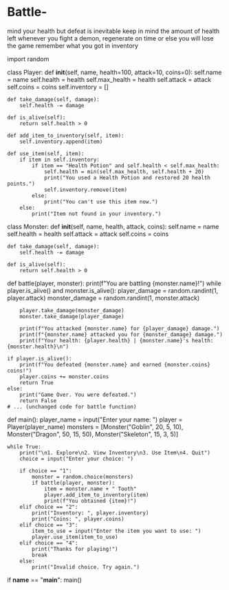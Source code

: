 # Battle-
mind your health but defeat is inevitable 
keep in mind the amount of health left whenever you fight a demon, regenerate on time or else you will lose the game 
remember what you got in inventory 





import random

class Player:
    def __init__(self, name, health=100, attack=10, coins=0):
        self.name = name
        self.health = health
        self.max_health = health
        self.attack = attack
        self.coins = coins
        self.inventory = []

    def take_damage(self, damage):
        self.health -= damage

    def is_alive(self):
        return self.health > 0

    def add_item_to_inventory(self, item):
        self.inventory.append(item)

    def use_item(self, item):
        if item in self.inventory:
            if item == "Health Potion" and self.health < self.max_health:
                self.health = min(self.max_health, self.health + 20)
                print("You used a Health Potion and restored 20 health points.")
                self.inventory.remove(item)
            else:
                print("You can't use this item now.")
        else:
            print("Item not found in your inventory.")

class Monster:
    def __init__(self, name, health, attack, coins):
        self.name = name
        self.health = health
        self.attack = attack
        self.coins = coins

    def take_damage(self, damage):
        self.health -= damage

    def is_alive(self):
        return self.health > 0

def battle(player, monster):
    print(f"You are battling {monster.name}!")
    while player.is_alive() and monster.is_alive():
        player_damage = random.randint(1, player.attack)
        monster_damage = random.randint(1, monster.attack)

        player.take_damage(monster_damage)
        monster.take_damage(player_damage)

        print(f"You attacked {monster.name} for {player_damage} damage.")
        print(f"{monster.name} attacked you for {monster_damage} damage.")
        print(f"Your health: {player.health} | {monster.name}'s health: {monster.health}\n")

    if player.is_alive():
        print(f"You defeated {monster.name} and earned {monster.coins} coins!")
        player.coins += monster.coins
        return True
    else:
        print("Game Over. You were defeated.")
        return False
    # ... (unchanged code for battle function)

def main():
    player_name = input("Enter your name: ")
    player = Player(player_name)
    monsters = [Monster("Goblin", 20, 5, 10), Monster("Dragon", 50, 15, 50), Monster("Skeleton", 15, 3, 5)]

    while True:
        print("\n1. Explore\n2. View Inventory\n3. Use Item\n4. Quit")
        choice = input("Enter your choice: ")

        if choice == "1":
            monster = random.choice(monsters)
            if battle(player, monster):
                item = monster.name + " Tooth"
                player.add_item_to_inventory(item)
                print(f"You obtained {item}!")
        elif choice == "2":
            print("Inventory: ", player.inventory)
            print("Coins: ", player.coins)
        elif choice == "3":
            item_to_use = input("Enter the item you want to use: ")
            player.use_item(item_to_use)
        elif choice == "4":
            print("Thanks for playing!")
            break
        else:
            print("Invalid choice. Try again.")

if __name__ == "__main__":
    main()
